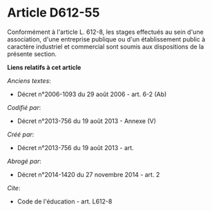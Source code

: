 # Article D612-55

Conformément à l'article L. 612-8, les stages effectués au sein d'une association, d'une entreprise publique ou d'un
établissement public à caractère industriel et commercial sont soumis aux dispositions de la présente section.

**Liens relatifs à cet article**

_Anciens textes_:

  - Décret n°2006-1093 du 29 août 2006 - art. 6-2 (Ab)

_Codifié par_:

  - Décret n°2013-756 du 19 août 2013 -  Annexe (V)

_Créé par_:

  - Décret n°2013-756 du 19 août 2013 - art.

_Abrogé par_:

  - Décret n°2014-1420 du 27 novembre 2014 - art. 2

_Cite_:

  - Code de l'éducation - art. L612-8

